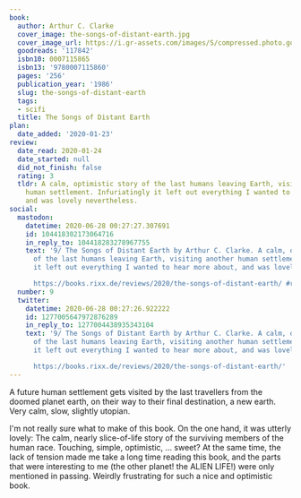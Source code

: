 ```yaml
---
book:
  author: Arthur C. Clarke
  cover_image: the-songs-of-distant-earth.jpg
  cover_image_url: https://i.gr-assets.com/images/S/compressed.photo.goodreads.com/books/1375814883l/117842._SX98_.jpg
  goodreads: '117842'
  isbn10: 0007115865
  isbn13: '9780007115860'
  pages: '256'
  publication_year: '1986'
  slug: the-songs-of-distant-earth
  tags:
  - scifi
  title: The Songs of Distant Earth
plan:
  date_added: '2020-01-23'
review:
  date_read: 2020-01-24
  date_started: null
  did_not_finish: false
  rating: 3
  tldr: A calm, optimistic story of the last humans leaving Earth, visiting another
    human settlement. Infuriatingly it left out everything I wanted to hear more about,
    and was lovely nevertheless.
social:
  mastodon:
    datetime: 2020-06-28 00:27:27.307691
    id: 104418302173064716
    in_reply_to: 104418283278967755
    text: '9/ The Songs of Distant Earth by Arthur C. Clarke. A calm, optimistic story
      of the last humans leaving Earth, visiting another human settlement. Infuriatingly
      it left out everything I wanted to hear more about, and was lovely nevertheless.

      https://books.rixx.de/reviews/2020/the-songs-of-distant-earth/ #rixxReads'
  number: 9
  twitter:
    datetime: 2020-06-28 00:27:26.922222
    id: 1277005647972876289
    in_reply_to: 1277004438935343104
    text: '9/ The Songs of Distant Earth by Arthur C. Clarke. A calm, optimistic story
      of the last humans leaving Earth, visiting another human settlement. Infuriatingly
      it left out everything I wanted to hear more about, and was lovely nevertheless.

      https://books.rixx.de/reviews/2020/the-songs-of-distant-earth/'
---
```


A future human settlement gets visited by the last travellers from the doomed planet earth, on their way to their final
destination, a new earth. Very calm, slow, slightly utopian.

I'm not really sure what to make of this book. On the one hand, it was utterly lovely: The calm, nearly slice-of-life story of the surviving members of the human race. Touching, simple, optimistic, … sweet? At the same time, the lack of tension made me take a long time reading this book, and the parts that were interesting to me (the other planet! the ALIEN LIFE!) were only mentioned in passing. Weirdly frustrating for such a nice and optimistic book.
